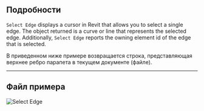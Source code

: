 ## Подробности

`Select Edge` displays a cursor in Revit that allows you to select a single edge. The object returned is a curve or line that represents the selected edge. Additionally, `Select Edge` reports the owning element id of the edge that is selected.

В приведенном ниже примере возвращается строка, представляющая верхнее ребро парапета в текущем документе (файле).

___
## Файл примера

![Select Edge](./Dynamo.Nodes.DSEdgeSelection_img.jpg)
